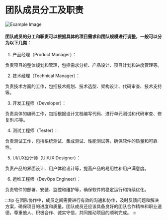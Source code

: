 # 团队成员分工及职责

![Example Image](/images/a.png)

#### 团队成员的分工和职责可以根据具体的项目需求和团队规模进行调整，一般可以分为以下几类：

1. 产品经理（Product Manager）：

负责项目的整体规划和管理，包括需求分析、产品设计、项目计划和进度管理等。

2. 技术经理（Technical Manager）：

负责技术方面的工作，包括技术规划、技术选型、架构设计、代码审查、技术支持等。

3. 开发工程师（Developer）：

负责具体的编码工作，包括根据设计文档编写代码、进行单元测试和代码审查、修复BUG等。

4. 测试工程师（Tester）：

负责测试工作，包括系统测试、集成测试、性能测试等，确保软件的质量和可靠性。

5. UI/UX设计师（UI/UX Designer）：

负责产品的界面设计、用户体验设计等，提高产品的易用性和用户满意度。

6. 运维工程师（DevOps Engineer）：

负责软件的部署、安装、监控和维护等，确保软件的稳定运行和持续优化。


:::tip
在团队协作中，成员之间需要进行有效的沟通和协作，及时反馈问题和解决方案，确保项目的进度和质量。团队成员还应该具备良好的团队合作精神和职业道德，尊重他人、积极合作、诚实守信，共同推动项目的顺利完成。
:::